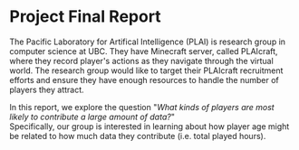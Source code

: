 # Project Final Report

The Pacific Laboratory for Artifical Intelligence (PLAI) is research group in computer science at UBC. They have Minecraft server, called PLAIcraft, where they record player's actions as they navigate through the virtual world. The research group would like to target their PLAIcraft recruitment efforts and ensure they have enough resources to handle the number of players they attract. 

In this report, we explore the question "*What kinds of players are most likely to contribute a large amount of data?*"</br> 
Specifically, our group is interested in learning about how player age might be related to how much data they contribute (i.e. total played hours).
